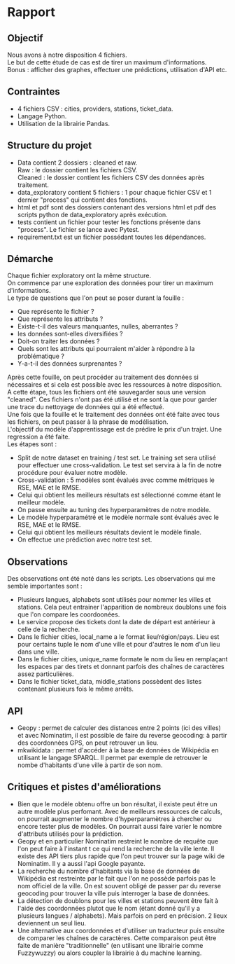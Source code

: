 # Rapport

## Objectif
Nous avons à notre disposition 4 fichiers.<br/>
Le but de cette étude de cas est de tirer un maximum d'informations.<br/>
Bonus : afficher des graphes, effectuer une prédictions, utilisation d'API etc.

## Contraintes
- 4 fichiers CSV : cities, providers, stations, ticket_data.
- Langage Python.
- Utilisation de la librairie Pandas.

## Structure du projet
- Data contient 2 dossiers : cleaned et raw. <br>
Raw : le dossier contient les fichiers CSV. <br>
Cleaned : le dossier contient les fichiers CSV des données après traitement.
- data_exploratory contient 5 fichiers : 1 pour chaque fichier CSV et 1 dernier "process" qui contient des fonctions.
- html et pdf sont des dossiers contenant des versions html et pdf des scripts python de data_exploratory après exécution.
- tests contient un fichier pour tester les fonctions présente dans "process". Le fichier se lance avec Pytest.
- requirement.txt est un fichier possédant toutes les dépendances.

## Démarche
Chaque fichier exploratory ont la même structure. <br>
On commence par une exploration des données pour tirer un maximum d'informations. <br>
Le type de questions que l'on peut se poser durant la fouille :
- Que représente le fichier ?
- Que représente les attributs ?
- Existe-t-il des valeurs manquantes, nulles, aberrantes ?
- les données sont-elles diversifiées ?
- Doit-on traiter les données ?
- Quels sont les attributs qui pourraient m'aider à répondre à la problématique ?
- Y-a-t-il des données surprenantes ?

Après cette fouille, on peut procéder au traitement des données si nécessaires et si cela est possible avec les ressources à notre disposition. <br>
A cette étape, tous les fichiers ont été sauvegarder sous une version "cleaned". Ces fichiers n'ont pas été utilisé et ne sont la que pour garder une trace du nettoyage de données qui a été effectué. <br>
Une fois que la fouille et le traitement des données ont été faite avec tous les fichiers, on peut passer à la phrase de modélisation. <br>
L'objectif du modèle d'apprentissage est de prédire le prix d'un trajet. Une regression a été faite.<br>
Les étapes sont :
- Split de notre dataset en training / test set. Le training set sera utilisé pour effectuer une cross-validation. Le test set servira à la fin de notre procédure pour évaluer notre modèle.
- Cross-validation : 5 modèles sont évalués avec comme métriques le RSE, MAE et le RMSE.
- Celui qui obtient les meilleurs résultats est sélectionné comme étant le meilleur modèle.
- On passe ensuite au tuning des hyperparamètres de notre modèle.
- Le modèle hyperparamétré et le modèle normale sont évalués avec le RSE, MAE et le RMSE.
- Celui qui obtient les meilleurs résultats devient le modèle finale.
- On effectue une prédiction avec notre test set.

## Observations
Des observations ont été noté dans les scripts. Les observations qui me semble importantes sont :
- Plusieurs langues, alphabets sont utilisés pour nommer les villes et stations. Cela peut entrainer l'apparition de nombreux doublons une fois que l'on compare les coordoonées.
- Le service propose des tickets dont la date de départ est antérieur à celle de la recherche.
- Dans le fichier cities, local_name a le format lieu/région/pays. Lieu est pour certains tuple le nom d'une ville et pour d'autres le nom d'un lieu dans une ville.
- Dans le fichier cities, unique_name formate le nom du lieu en remplaçant les espaces par des tirets et donnant parfois des chaînes de caractères assez particulières.
- Dans le fichier ticket_data, middle_stations possèdent des listes contenant plusieurs fois le même arrêts.

## API
- Geopy : permet de calculer des distances entre 2 points (ici des villes) et avec Nominatim, il est possible de faire du reverse geocoding: à partir des coordonnées GPS, on peut retrouver un lieu.
- mkwikidata : permet d'accéder à la base de données de Wikipédia en utilisant le langage SPARQL. Il permet par exemple de retrouver le nombe d'habitants d'une ville à partir de son nom.

## Critiques et pistes d'améliorations
- Bien que le modèle obtenu offre un bon résultat, il existe peut être un autre modèle plus perfomant. Avec de meilleurs ressources de calculs, on pourrait augmenter le nombre d'hyperparamètres à chercher ou encore tester plus de modèles. On pourrait aussi faire varier le nombre d'attributs utilisés pour la prédiction.
- Geopy et en particulier Nominatim restreint le nombre de requête que l'on peut faire à l'instant t ce qui rend la recherche de la ville lente. Il existe des API tiers plus rapide que l'on peut trouver sur la page wiki de Nominatim. Il y a aussi l'api Google payante.
- La recherche du nombre d'habitants via la base de données de Wikipédia est restreinte par le fait que l'on ne possède parfois pas le nom officiel de la ville. On est souvent obligé de passer par du reverse geocoding pour trouver la ville puis interroger la base de données. 
- La détection de doublons pour les villes et stations peuvent être fait à l'aide des coordonnées plutot que le nom (étant donné qu'il y a plusieurs langues / alphabets). Mais parfois on perd en précision. 2 lieux deviennent un seul lieu.
- Une alternative aux coordonnées et d'utiliser un traducteur puis ensuite de comparer les chaînes de caractères. Cette comparaison peut être faite de manière "traditionnelle" (en utilisant une librairie comme Fuzzywuzzy) ou alors coupler la librairie à du machine learning.